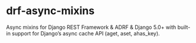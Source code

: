 # drf-async-mixins
Async mixins for Django REST Framework &amp; ADRF &amp; Django 5.0+ with built-in support for Django’s async cache API (aget, aset, ahas_key).
